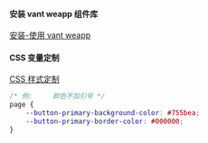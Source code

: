 #### 安装 vant weapp 组件库

[安装-使用 vant weapp](https://youzan.github.io/vant-weapp/#/quickstart)

#### CSS 变量定制

[CSS 样式定制](https://youzan.github.io/vant-weapp/#/theme)

```css
/* 例:     颜色不加引号 */
page {
    --button-primary-background-color: #755bea;
    --button-primary-border-color: #000000;
}
```
